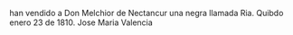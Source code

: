 han vendido a Don Melchior de Nectancur una negra llamada Ria. Quibdo enero 23 de 1810. Jose Maria Valencia